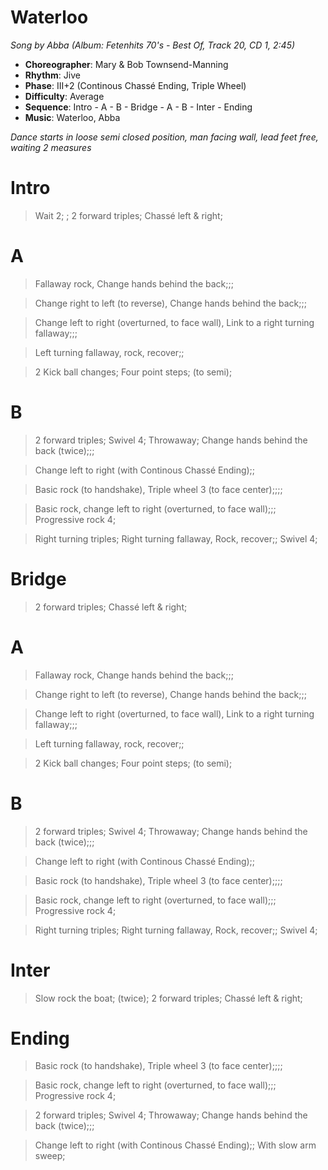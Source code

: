 # Waterloo
*Song by Abba (Album: Fetenhits 70's - Best Of, Track 20, CD 1, 2:45)*

* **Choreographer**: Mary & Bob Townsend-Manning
* **Rhythm**: Jive
* **Phase**: III+2 (Continous Chassé Ending, Triple Wheel)
* **Difficulty**: Average
* **Sequence**: Intro - A - B - Bridge - A - B - Inter - Ending
* **Music**: Waterloo, Abba

*Dance starts in loose semi closed position, man facing wall, lead feet free, waiting 2 measures*

# Intro

> Wait 2; ; 2 forward triples; Chassé left & right;

# A

> Fallaway rock, Change hands behind the back;;;

> Change right to left (to reverse), Change hands behind the back;;;

> Change left to right (overturned, to face wall), Link to a right turning fallaway;;;

> Left turning fallaway, rock, recover;;

> 2 Kick ball changes; Four point steps; (to semi);

# B

> 2 forward triples; Swivel 4; Throwaway; Change hands behind the back (twice);;;

> Change left to right (with Continous Chassé Ending);;

> Basic rock (to handshake), Triple wheel 3 (to face center);;;;

> Basic rock, change left to right (overturned, to face wall);;; Progressive rock 4;

> Right turning triples; Right turning fallaway, Rock, recover;; Swivel 4;

# Bridge

> 2 forward triples; Chassé left & right;

# A

> Fallaway rock, Change hands behind the back;;;

> Change right to left (to reverse), Change hands behind the back;;;

> Change left to right (overturned, to face wall), Link to a right turning fallaway;;;

> Left turning fallaway, rock, recover;;

> 2 Kick ball changes; Four point steps; (to semi);

# B

> 2 forward triples; Swivel 4; Throwaway; Change hands behind the back (twice);;;

> Change left to right (with Continous Chassé Ending);;

> Basic rock (to handshake), Triple wheel 3 (to face center);;;;

> Basic rock, change left to right (overturned, to face wall);;; Progressive rock 4;

> Right turning triples; Right turning fallaway, Rock, recover;; Swivel 4;

# Inter

> Slow rock the boat; (twice); 2 forward triples; Chassé left & right;

# Ending

> Basic rock (to handshake), Triple wheel 3 (to face center);;;;

> Basic rock, change left to right (overturned, to face wall);;; Progressive rock 4;

> 2 forward triples; Swivel 4; Throwaway; Change hands behind the back (twice);;;

> Change left to right (with Continous Chassé Ending);; With slow arm sweep;
